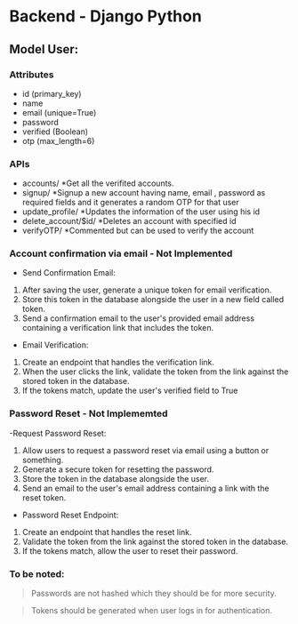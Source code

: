 # Backend - Django Python

## Model User:

### Attributes
-   id (primary_key)
-   name 
-   email (unique=True)
-   password
-   verified (Boolean)
-   otp (max_length=6)

### APIs

- accounts/ *Get all the verifited accounts.
- signup/ *Signup a new account having name, email , password as required fields and it generates a random OTP for that user
- update_profile/ *Updates the information of the user using his id
- delete_account/$id/ *Deletes an account with specified id
- verifyOTP/ *Commented but can be used to verify the account

### Account confirmation via email - Not Implemented
- Send Confirmation Email:
1. After saving the user, generate a unique token for email verification.
2. Store this token in the database alongside the user in a new field called token.
3. Send a confirmation email to the user's provided email address containing a verification link that includes the token.

- Email Verification:
1. Create an endpoint that handles the verification link.
2. When the user clicks the link, validate the token from the link against the stored token in the database.
3. If the tokens match, update the user's verified field to True

### Password Reset - Not Implememted
-Request Password Reset:
1. Allow users to request a password reset via email using a button or something.
2. Generate a secure token for resetting the password.
3. Store the token in the database alongside the user.
3. Send an email to the user's email address containing a link with the reset token.

- Password Reset Endpoint:
1. Create an endpoint that handles the reset link.
2. Validate the token from the link against the stored token in the database.
3. If the tokens match, allow the user to reset their password.

### To be noted: 
> Passwords are not hashed which they should be for more security. 

> Tokens should be generated when user logs in for authentication.
